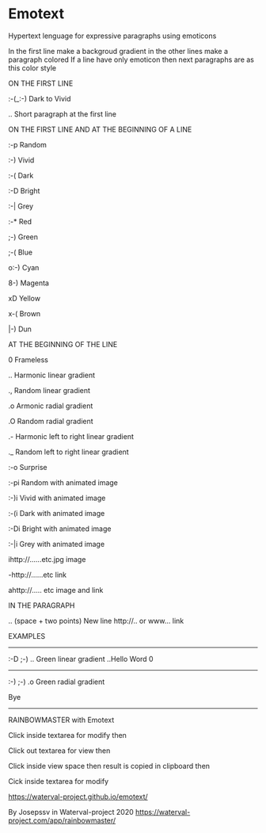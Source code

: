 # Emotext
Hypertext lenguage for expressive paragraphs using emoticons 

In the first line make a backgroud gradient in the other lines make a paragraph colored
If a line have only emoticon then next paragraphs are as this color style

ON THE FIRST LINE

:-(_:-) Dark to Vivid

.. Short paragraph at the first line

ON THE FIRST LINE AND AT THE BEGINNING OF A LINE

:-p Random

:-) Vivid

:-( Dark

:-D Bright

:-| Grey


:-* Red

;-) Green

;-( Blue


o:-) Cyan

8-) Magenta

xD Yellow


x-( Brown

|-) Dun


AT THE BEGINNING OF THE LINE

0 Frameless

.. Harmonic linear gradient 

., Random linear gradient 

.o Armonic radial gradient 

.O Random radial gradient  

.- Harmonic left to right linear gradient

._  Random left to right linear gradient

:-o Surprise

:-pi Random with animated image

:-)i Vivid with animated image

:-(i Dark with animated image

:-Di Bright with animated image

:-|i Grey with animated image

ihttp://......etc.jpg image

-http://......etc  link

ahttp://..... etc image and link

IN THE PARAGRAPH

 ..  (space + two points) New line 
http://..  or www...     link
 


EXAMPLES

____________________
:-D
;-) .. Green linear gradient ..Hello Word
0
______________________
:-)
;-) .o Green radial gradient

Bye
___________________________









RAINBOWMASTER with Emotext

Click inside textarea for modify
then

Click out textarea for view
then

Click inside view space then result is copied in clipboard
then 

Cick inside textarea for modify





https://waterval-project.github.io/emotext/

By Josepssv in Waterval-project 2020  https://waterval-project.com/app/rainbowmaster/
